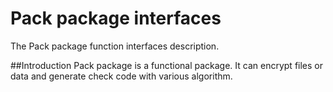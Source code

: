 # Pack package interfaces
The Pack package function interfaces description.

##Introduction
Pack package is a functional package. It can encrypt files or data and generate check code with various algorithm.  